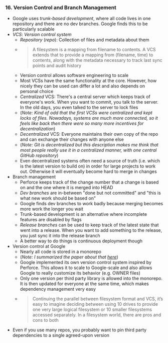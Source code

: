 ### 16. Version Control and Branch Management

- Google uses *trunk-based development*, where all code lives in one repository and there are no dev branches. Google finds this to be particularly scalable
- *VCS*: *Version control system*
	- *Repository* (*repo*): Collection of files and metadata about them
	- > A filesystem is a mapping from filename to contents. A VCS extends that to provide a mapping from (filename, time) to contents, along with the metadata necessary to track last sync points and audit history
	- Version control allows software engineering to scale
	- Most VCSs have the same functionality at the core. However, how nicely they can be used can differ a lot and also depends on personal choice
	- *Centralized* VCS: There's a central server which keeps track of everyone's work. When you want to commit, you talk to the server. In the old days, you even talked to the server to lock files
	- (*Note: Kind of odd that the first VCSs were centralized and kept locks of files. Nowadays, systems are much more connected, so it feels like back then there were so many more incentives for decentralization*)
	- *Decentralized* VCS: Everyone maintains their own copy of the repo and can exchange their changes with anyone else
	- (*Note: Git is decentralized but this description makes me think that most people really use it in a centralized manner, with one central GitHub repository*)
	- Even decentralized systems often need a source of truth (i.e. which is the latest version to build on) in order for large projects to work out. Otherwise it will eventually become hard to merge in changes
- Branch management
	- Perforce keeps track of the change number that a change is based on and the one where it is merged into HEAD
	- *Dev branches* are in-between "done but not committed" and "this is what new work should be based on"
	- Google finds dev branches to work badly because merging becomes more work the longer you wait
	- Trunk-based development is an alternative where incomplete features are disabled by flags
	- *Release branches* can be used to keep track of the latest state that went into a release. When you want to add something to the release, you just sync it into the release branch
	- A better way to do things is continuous deployment though
- Version control at Google
	- Nearly all code is stored in a monorepo
	- (*Note: I summarized the paper about that [here](papers/003_Why_Google_Stores_Billions_of_Lines_of_Code_in_a_Single_Repository.md)*)
	- Google implemented its own version control system inspired by Perforce. This allows it to scale to Google-scale and also allows Google to really customize its behavior (e.g. OWNER files)
	- Only one version per third party library is allowed into the monorepo. It is then updated for everyone at the same time, which makes dependency management very easy
	- > Continuing the parallel between filesystem format and VCS, it’s easy to imagine deciding between using 10 drives to provide one very large logical filesystem or 10 smaller filesystems accessed separately. In a filesystem world, there are pros and cons to both
- Even if you use many repos, you probably want to pin third party dependencies to a single agreed-upon version
